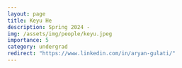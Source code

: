 ```yaml
---
layout: page
title: Keyu He
description: Spring 2024 -
img: /assets/img/people/keyu.jpeg
importance: 5
category: undergrad
redirect: "https://www.linkedin.com/in/aryan-gulati/"
---
```

